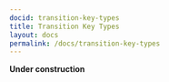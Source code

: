 ```yaml
---
docid: transition-key-types
title: Transition Key Types
layout: docs
permalink: /docs/transition-key-types
---
```


**Under construction**